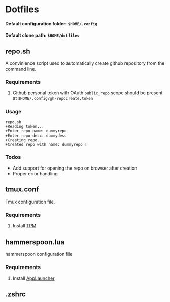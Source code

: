 # Dotfiles 

#### Default configuration folder: `$HOME/.config`

#### Default clone path: `$HOME/dotfiles`

## repo.sh
A convinience script used to automatically create github repository from the command line.

### Requirements
1. Github personal token with OAuth `public_repo` scope should be present at `$HOME/.config/gh-repocreate.token`

### Usage
```console
repo.sh 
+Reading token...
+Enter repo name: dummyrepo
+Enter repo desc: dummydesc
+Creating repo...
+Created repo with name: dummyrepo !
```

### Todos
- Add support for opening the repo on browser after creation
- Proper error handling 

## tmux.conf
Tmux configuration file.

### Requirements 
1. Install [TPM](https://github.com/tmux-plugins/tpm)

## hammerspoon.lua
hammerspoon configuration file

### Requirements 
1. Install [AppLauncher](https://www.hammerspoon.org/Spoons/AppLauncher.html)

## .zshrc

